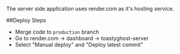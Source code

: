 The server side application uses render.com as it's hosting service.

##Deploy Steps
- Merge code to `production` branch
- Go to render.com -> dashboard -> toastyghost-server
- Select "Manual deploy" and "Deploy latest commit"